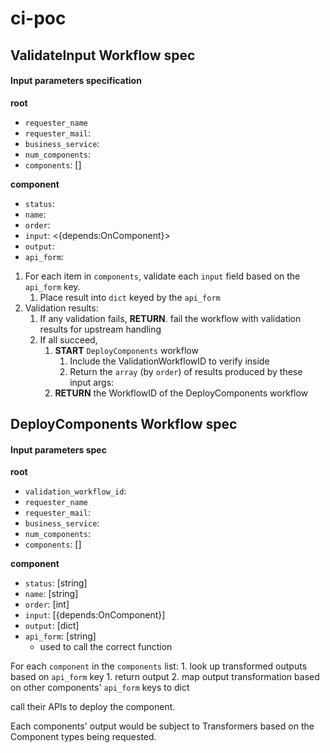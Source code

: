 # ci-poc



## ValidateInput Workflow spec

#### Input parameters specification

**root**

* `requester_name` <string>
* `requester_mail`: <string>
* `business_service`: <string>
* `num_components`: <int>
* `components`: [<component>]

**component**

* `status`: <string>
* `name`: <string>
* `order`: <int>
* `input`: <{depends:OnComponent}>
* `output`: <dict>
* `api_form`: <string>

1. For each item in `components`, validate each `input` field based on the `api_form` key.
   1. Place result into `dict` keyed by the `api_form`
2. Validation results:
   1. If any validation fails, **RETURN**. fail the workflow with validation results for upstream handling
   2. If all succeed, 
      1. **START** `DeployComponents` workflow
         1. Include the ValidationWorkflowID to verify inside
         2. Return the `array` (by `order`) of results produced by these input args: 
      2. **RETURN** the WorkflowID of the DeployComponents workflow

## DeployComponents Workflow spec

#### Input parameters spec

**root**

* `validation_workflow_id`: <string>
* `requester_name` <string>
* `requester_mail`: <string>
* `business_service`: <string>
* `num_components`: <int>
* `components`: [<component>]

**component**

* `status`: [string]
* `name`: [string]
* `order`: [int]
* `input`: [{depends:OnComponent}]
* `output`: [dict]
* `api_form`: [string]
  * used to call the correct function 

For each `component` in the `components` list:
    1. look up transformed outputs based on `api_form` key
    1. return output
    2. map output transformation based on other components' `api_form` keys to dict

call their APIs to deploy the component.

Each components' output would be subject to Transformers based on the 
Component types being requested. 